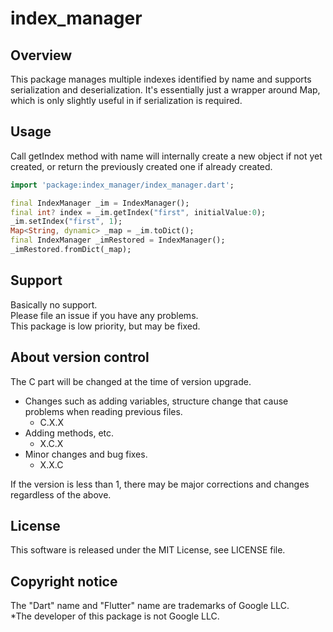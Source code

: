 # index_manager

## Overview
This package manages multiple indexes identified by name and supports serialization and deserialization.
It's essentially just a wrapper around Map, which is only slightly useful in if serialization is required.

## Usage
Call getIndex method with name will internally create a new object if not yet created, or return the previously created one if already created.

```dart
import 'package:index_manager/index_manager.dart';

final IndexManager _im = IndexManager();
final int? index = _im.getIndex("first", initialValue:0);
_im.setIndex("first", 1);
Map<String, dynamic> _map = _im.toDict();
final IndexManager _imRestored = IndexManager();
_imRestored.fromDict(_map);

```

## Support
Basically no support.  
Please file an issue if you have any problems.  
This package is low priority, but may be fixed.

## About version control
The C part will be changed at the time of version upgrade.
- Changes such as adding variables, structure change that cause problems when reading previous files.
    - C.X.X
- Adding methods, etc.
    - X.C.X
- Minor changes and bug fixes.
    - X.X.C

If the version is less than 1, there may be major corrections and changes regardless of the above.

## License
This software is released under the MIT License, see LICENSE file.

## Copyright notice
The "Dart" name and "Flutter" name are trademarks of Google LLC.  
*The developer of this package is not Google LLC.